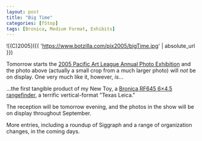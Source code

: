 ```yaml
---
layout: post
title: "Big Time"
categories: [fStop]
tags: [Bronica, Medium Format, Exhibits]
---
```



![(C)2005]({{ 'https://www.botzilla.com/pix2005/bigTime.jpg' | absolute_url }})


Tomorrow starts the <a href="http://www.pacificartleague.org/exhibits/past_exhibits2005/09norton-Sep05/PHIG_sep05.html" target="_blank">2005 Pacific Art League Annual Photo Exhibition</a> and the photo above (actually a small crop from a much larger photo) will <i>not</i> be on display. One very much like it, however, <i>is</i>...

<!--more-->
...the first tangible product of my New Toy, a <a href="http://www.luminous-landscape.com/columns/sm-03-02-16.shtml" target="_blank">Bronica RF645 6&#215;4.5 rangefinder,</a> a terrific vertical-format "Texas Leica."

The reception will be tomorrow evening, and the photos in the show will be on display throughout September.

More entries, including a roundup of Siggraph and a range of organization changes, in the coming days.
